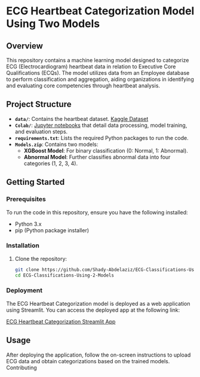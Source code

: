 # ECG Heartbeat Categorization Model Using Two Models

## Overview

This repository contains a machine learning model designed to categorize ECG (Electrocardiogram) heartbeat data in relation to Executive Core Qualifications (ECQs). The model utilizes data from an Employee database to perform classification and aggregation, aiding organizations in identifying and evaluating core competencies through heartbeat analysis.

## Project Structure

- **`data/`**: Contains the heartbeat dataset. [Kaggle Dataset](https://www.kaggle.com/datasets/shayanfazeli/heartbeat)
- **`Colab/`**: [Jupyter notebooks](https://colab.research.google.com/drive/1Of8TNBl7Z0vlubzs6yhexJhtO-pCHB2R?usp=sharing) that detail data processing, model training, and evaluation steps.
- **`requirements.txt`**: Lists the required Python packages to run the code.
- **`Models.zip`**: Contains two models:
  - **XGBoost Model**: For binary classification (0: Normal, 1: Abnormal).
  - **Abnormal Model**: Further classifies abnormal data into four categories (1, 2, 3, 4).

## Getting Started

### Prerequisites

To run the code in this repository, ensure you have the following installed:

- Python 3.x
- pip (Python package installer)

### Installation

1. Clone the repository:
   ```bash
   git clone https://github.com/Shady-Abdelaziz/ECG-Classifications-Using-2-Models.git
   cd ECG-Classifications-Using-2-Models

### Deployment

The ECG Heartbeat Categorization model is deployed as a web application using Streamlit. You can access the deployed app at the following link:

[ECG Heartbeat Categorization Streamlit App
](https://ecg-classifications-using-2-models-vm8tfwbvgcddrrjpqncg5p.streamlit.app/)

## Usage

After deploying the application, follow the on-screen instructions to upload ECG data and obtain categorizations based on the trained models.
Contributing

